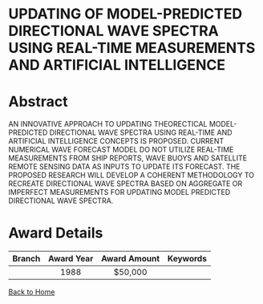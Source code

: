 
UPDATING OF MODEL-PREDICTED DIRECTIONAL WAVE SPECTRA USING REAL-TIME MEASUREMENTS AND ARTIFICIAL INTELLIGENCE
=============================================================================================================

# Abstract


AN INNOVATIVE APPROACH TO UPDATING THEORECTICAL MODEL-PREDICTED DIRECTIONAL WAVE SPECTRA USING REAL-TIME AND ARTIFICIAL INTELLIGENCE CONCEPTS IS PROPOSED. CURRENT NUMERICAL WAVE FORECAST MODEL DO NOT UTILIZE REAL-TIME MEASUREMENTS FROM SHIP REPORTS, WAVE BUOYS AND SATELLITE REMOTE SENSING DATA AS INPUTS TO UPDATE ITS FORECAST. THE PROPOSED RESEARCH WILL DEVELOP A COHERENT METHODOLOGY TO RECREATE DIRECTIONAL WAVE SPECTRA BASED ON AGGREGATE OR IMPERFECT MEASUREMENTS FOR UPDATING MODEL PREDICTED DIRECTIONAL WAVE SPECTRA.  

# Award Details

|Branch|Award Year|Award Amount|Keywords|
| :---: | :---: | :---: | :---: |
||1988|$50,000||
  
  


[Back to Home](https://github.com/chrischow/dod_sbir_awards/Reports/CC/#909)